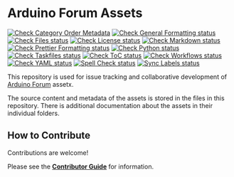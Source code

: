 # Arduino Forum Assets

[![Check Category Order Metadata](https://github.com/arduino/forum-assets/actions/workflows/check-order-metadata-task.yml/badge.svg)](https://github.com/arduino/forum-assets/actions/workflows/check-order-metadata-task.yml)
[![Check General Formatting status](https://github.com/arduino/forum-assets/actions/workflows/check-general-formatting-task.yml/badge.svg)](https://github.com/arduino/forum-assets/actions/workflows/check-general-formatting-task.yml)
[![Check Files status](https://github.com/arduino/forum-assets/actions/workflows/check-files-task.yml/badge.svg)](https://github.com/arduino/forum-assets/actions/workflows/check-files-task.yml)
[![Check License status](https://github.com/arduino/forum-assets/actions/workflows/check-license.yml/badge.svg)](https://github.com/arduino/forum-assets/actions/workflows/check-license.yml)
[![Check Markdown status](https://github.com/arduino/forum-assets/actions/workflows/check-markdown-task.yml/badge.svg)](https://github.com/arduino/forum-assets/actions/workflows/check-markdown-task.yml)
[![Check Prettier Formatting status](https://github.com/arduino/forum-assets/actions/workflows/check-prettier-formatting-task.yml/badge.svg)](https://github.com/arduino/forum-assets/actions/workflows/check-prettier-formatting-task.yml)
[![Check Python status](https://github.com/arduino/forum-assets/actions/workflows/check-python-task.yml/badge.svg)](https://github.com/arduino/forum-assets/actions/workflows/check-python-task.yml)
[![Check Taskfiles status](https://github.com/arduino/forum-assets/actions/workflows/check-taskfiles.yml/badge.svg)](https://github.com/arduino/forum-assets/actions/workflows/check-taskfiles.yml)
[![Check ToC status](https://github.com/arduino/forum-assets/actions/workflows/check-toc-task.yml/badge.svg)](https://github.com/arduino/forum-assets/actions/workflows/check-toc-task.yml)
[![Check Workflows status](https://github.com/arduino/forum-assets/actions/workflows/check-workflows-task.yml/badge.svg)](https://github.com/arduino/forum-assets/actions/workflows/check-workflows-task.yml)
[![Check YAML status](https://github.com/arduino/forum-assets/actions/workflows/check-yaml-task.yml/badge.svg)](https://github.com/arduino/forum-assets/actions/workflows/check-yaml-task.yml)
[![Spell Check status](https://github.com/arduino/forum-assets/actions/workflows/spell-check-task.yml/badge.svg)](https://github.com/arduino/forum-assets/actions/workflows/spell-check-task.yml)
[![Sync Labels status](https://github.com/arduino/forum-assets/actions/workflows/sync-labels-npm.yml/badge.svg)](https://github.com/arduino/forum-assets/actions/workflows/sync-labels-npm.yml)

This repository is used for issue tracking and collaborative development of [Arduino Forum](https://forum.arduino.cc) assetx.

The source content and metadata of the assets is stored in the files in this repository. There is additional documentation about the assets in their individual folders.

## How to Contribute

Contributions are welcome!

Please see the [**Contributor Guide**](docs/CONTRIBUTING.md) for information.
